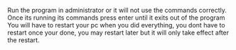 Run the program in administrator or it will not use the commands correctly.
Once its running its commands press enter until it exits out of the program
You will have to restart your pc when you did everything, you dont have to restart once your done, you may restart later but it will only take effect after the restart.